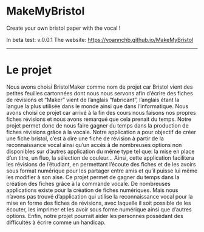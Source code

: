 # MakeMyBristol
Create your own bristol paper with the vocal !

In beta test: v.0.0.1
The website: https://yoannchb.github.io/MakeMyBristol

--------------------------------------------

# Le projet

Nous avons choisi BristolMaker comme nom de projet car Bristol vient des petites feuilles cartonnées dont nous nous servons afin d’écrire des fiches de révisions et  “Maker” vient de l’anglais “fabricant”, l’anglais étant la langue la plus utilisée dans le monde ainsi que dans l’informatique. Nous avons choisi ce projet car arrivé à la fin des cours nous faisons nos propres fiches révisions et nous avons remarqué que cela prenait du temps. Notre projet permet donc de nous faire gagner du temps dans la production de fiches révisions grâce à la vocale. Notre application a pour objectif de créer une fiche bristol, c’est à dire une fiche de révision à partir de la reconnaissance vocal ainsi qu’un accès à de nombreuses options non disponibles sur d’autres application du même type tel que: la mise en place d’un titre, un fluo, la sélection de couleur... Ainsi, cette application facilitera les révisions de l’étudiant, en permettant l’écoute des fiches et de les avoirs sous format numérique pour les partager entre amis et qu’il puisse lui même les modifier à son aise. Ce projet permet de gagner du temps dans la création des fiches grâce à la commande vocale.
De nombreuses applications existe pour la création de fiches numériques. Mais nous n’avons pas trouvé d’application qui utilise la reconnaissance vocal pour la mise en forme des fiches de révisions, avec laquelle il soit possible de les écouter, les imprimer et les avoir sous forme numérique ainsi que d’autres options. Enfin, notre projet pourrait aider les personnes possédant des difficultés à écrire comme un handicap.
